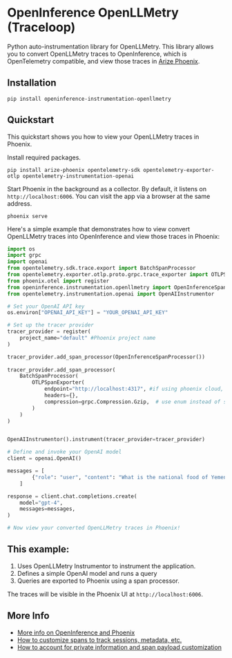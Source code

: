 # OpenInference OpenLLMetry (Traceloop)


Python auto-instrumentation library for OpenLLMetry. This library allows you to convert OpenLLMetry traces to OpenInference, which is OpenTelemetry compatible, and view those traces in [Arize Phoenix](https://github.com/Arize-ai/phoenix).

## Installation

```shell
pip install openinference-instrumentation-openllmetry
```

## Quickstart

This quickstart shows you how to view your OpenLLMetry traces in Phoenix.

Install required packages.

```shell
pip install arize-phoenix opentelemetry-sdk opentelemetry-exporter-otlp opentelemetry-instrumentation-openai
```

Start Phoenix in the background as a collector. By default, it listens on `http://localhost:6006`. You can visit the app via a browser at the same address.

```shell
phoenix serve
```

Here's a simple example that demonstrates how to view convert OpenLLMetry traces into OpenInference and view those traces in Phoenix:

```python
import os
import grpc
import openai
from opentelemetry.sdk.trace.export import BatchSpanProcessor
from opentelemetry.exporter.otlp.proto.grpc.trace_exporter import OTLPSpanExporter
from phoenix.otel import register
from openinference.instrumentation.openllmetry import OpenInferenceSpanProcessor
from opentelemetry.instrumentation.openai import OpenAIInstrumentor

# Set your OpenAI API key
os.environ["OPENAI_API_KEY"] = "YOUR_OPENAI_API_KEY"

# Set up the tracer provider
tracer_provider = register(
    project_name="default" #Phoenix project name
)

tracer_provider.add_span_processor(OpenInferenceSpanProcessor())
    
tracer_provider.add_span_processor(
    BatchSpanProcessor(
        OTLPSpanExporter(
            endpoint="http://localhost:4317", #if using phoenix cloud, change to phoenix cloud endpoint (phoenix cloud space -> settings -> endpoint/hostname)
            headers={},
            compression=grpc.Compression.Gzip,  # use enum instead of string
        )
    )
)


OpenAIInstrumentor().instrument(tracer_provider=tracer_provider)

# Define and invoke your OpenAI model
client = openai.OpenAI()

messages = [
        {"role": "user", "content": "What is the national food of Yemen?"}
    ]

response = client.chat.completions.create(
    model="gpt-4",
    messages=messages,
)

# Now view your converted OpenLLMetry traces in Phoenix!
```
## This example:

1. Uses OpenLLMetry Instrumentor to instrument the application.
2. Defines a simple OpenAI model and runs a query
3. Queries are exported to Phoenix using a span processor. 

The traces will be visible in the Phoenix UI at `http://localhost:6006`.

## More Info

-   [More info on OpenInference and Phoenix](https://docs.arize.com/phoenix)
-   [How to customize spans to track sessions, metadata, etc.](https://github.com/Arize-ai/openinference/tree/main/python/openinference-instrumentation#customizing-spans)
-   [How to account for private information and span payload customization](https://github.com/Arize-ai/openinference/tree/main/python/openinference-instrumentation#tracing-configuration)
